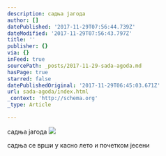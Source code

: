 ```yaml
---
description: садња јагода
author: []
datePublished: '2017-11-29T07:56:44.739Z'
dateModified: '2017-11-29T07:56:43.797Z'
title: ''
publisher: {}
via: {}
inFeed: true
sourcePath: _posts/2017-11-29-sada-agoda.md
hasPage: true
starred: false
datePublishedOriginal: '2017-11-29T06:45:03.671Z'
url: sada-agoda/index.html
_context: 'http://schema.org'
_type: Article

---
```

садња јагода
![](https://the-grid-user-content.s3-us-west-2.amazonaws.com/04fb204d-8cc1-467f-b592-8e5c28789605.jpg)

садња се врши у касно лето и почетком јесени